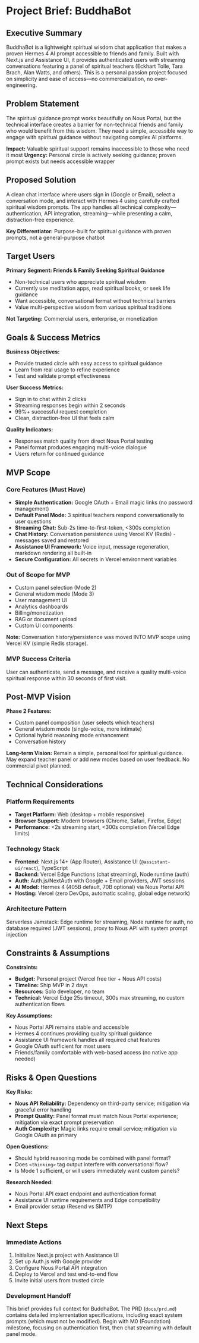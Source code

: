 # Project Brief: BuddhaBot

## Executive Summary

BuddhaBot is a lightweight spiritual wisdom chat application that makes a proven Hermes 4 AI prompt accessible to friends and family. Built with Next.js and Assistance UI, it provides authenticated users with streaming conversations featuring a panel of spiritual teachers (Eckhart Tolle, Tara Brach, Alan Watts, and others). This is a personal passion project focused on simplicity and ease of access—no commercialization, no over-engineering.

## Problem Statement

The spiritual guidance prompt works beautifully on Nous Portal, but the technical interface creates a barrier for non-technical friends and family who would benefit from this wisdom. They need a simple, accessible way to engage with spiritual guidance without navigating complex AI platforms.

**Impact:** Valuable spiritual support remains inaccessible to those who need it most
**Urgency:** Personal circle is actively seeking guidance; proven prompt exists but needs accessible wrapper

## Proposed Solution

A clean chat interface where users sign in (Google or Email), select a conversation mode, and interact with Hermes 4 using carefully crafted spiritual wisdom prompts. The app handles all technical complexity—authentication, API integration, streaming—while presenting a calm, distraction-free experience.

**Key Differentiator:** Purpose-built for spiritual guidance with proven prompts, not a general-purpose chatbot

## Target Users

**Primary Segment: Friends & Family Seeking Spiritual Guidance**
- Non-technical users who appreciate spiritual wisdom
- Currently use meditation apps, read spiritual books, or seek life guidance
- Want accessible, conversational format without technical barriers
- Value multi-perspective wisdom from various spiritual traditions

**Not Targeting:** Commercial users, enterprise, or monetization

## Goals & Success Metrics

**Business Objectives:**
- Provide trusted circle with easy access to spiritual guidance
- Learn from real usage to refine experience
- Test and validate prompt effectiveness

**User Success Metrics:**
- Sign in to chat within 2 clicks
- Streaming responses begin within 2 seconds
- 99%+ successful request completion
- Clean, distraction-free UI that feels calm

**Quality Indicators:**
- Responses match quality from direct Nous Portal testing
- Panel format produces engaging multi-voice dialogue
- Users return for continued guidance

## MVP Scope

### Core Features (Must Have)
- **Simple Authentication:** Google OAuth + Email magic links (no password management)
- **Default Panel Mode:** 3 spiritual teachers respond conversationally to user questions
- **Streaming Chat:** Sub-2s time-to-first-token, <300s completion
- **Chat History:** Conversation persistence using Vercel KV (Redis) - messages saved and restored
- **Assistance UI Framework:** Voice input, message regeneration, markdown rendering all built-in
- **Secure Configuration:** All secrets in Vercel environment variables

### Out of Scope for MVP
- Custom panel selection (Mode 2)
- General wisdom mode (Mode 3)
- User management UI
- Analytics dashboards
- Billing/monetization
- RAG or document upload
- Custom UI components

**Note:** Conversation history/persistence was moved INTO MVP scope using Vercel KV (simple Redis storage).

### MVP Success Criteria
User can authenticate, send a message, and receive a quality multi-voice spiritual response within 30 seconds of first visit.

## Post-MVP Vision

**Phase 2 Features:**
- Custom panel composition (user selects which teachers)
- General wisdom mode (single-voice, more intimate)
- Optional hybrid reasoning mode enhancement
- Conversation history

**Long-term Vision:**
Remain a simple, personal tool for spiritual guidance. May expand teacher panel or add new modes based on user feedback. No commercial pivot planned.

## Technical Considerations

### Platform Requirements
- **Target Platform:** Web (desktop + mobile responsive)
- **Browser Support:** Modern browsers (Chrome, Safari, Firefox, Edge)
- **Performance:** <2s streaming start, <300s completion (Vercel Edge limits)

### Technology Stack
- **Frontend:** Next.js 14+ (App Router), Assistance UI (`@assistant-ui/react`), TypeScript
- **Backend:** Vercel Edge Functions (chat streaming), Node runtime (auth)
- **Auth:** Auth.js/NextAuth with Google + Email providers, JWT sessions
- **AI Model:** Hermes 4 (405B default, 70B optional) via Nous Portal API
- **Hosting:** Vercel (zero DevOps, automatic scaling, global edge network)

### Architecture Pattern
Serverless Jamstack: Edge runtime for streaming, Node runtime for auth, no database required (JWT sessions), proxy to Nous API with system prompt injection

## Constraints & Assumptions

**Constraints:**
- **Budget:** Personal project (Vercel free tier + Nous API costs)
- **Timeline:** Ship MVP in 2 days
- **Resources:** Solo developer, no team
- **Technical:** Vercel Edge 25s timeout, 300s max streaming, no custom authentication flows

**Key Assumptions:**
- Nous Portal API remains stable and accessible
- Hermes 4 continues providing quality spiritual guidance
- Assistance UI framework handles all required chat features
- Google OAuth sufficient for most users
- Friends/family comfortable with web-based access (no native app needed)

## Risks & Open Questions

**Key Risks:**
- **Nous API Reliability:** Dependency on third-party service; mitigation via graceful error handling
- **Prompt Quality:** Panel format must match Nous Portal experience; mitigation via exact prompt preservation
- **Auth Complexity:** Magic links require email service; mitigation via Google OAuth as primary

**Open Questions:**
- Should hybrid reasoning mode be combined with panel format?
- Does `<thinking>` tag output interfere with conversational flow?
- Is Mode 1 sufficient, or will users immediately want custom panels?

**Research Needed:**
- Nous Portal API exact endpoint and authentication format
- Assistance UI runtime requirements and Edge compatibility
- Email provider setup (Resend vs SMTP)

## Next Steps

### Immediate Actions
1. Initialize Next.js project with Assistance UI
2. Set up Auth.js with Google provider
3. Configure Nous Portal API integration
4. Deploy to Vercel and test end-to-end flow
5. Invite initial users from trusted circle

### Development Handoff
This brief provides full context for BuddhaBot. The PRD (`docs/prd.md`) contains detailed implementation specifications, including exact system prompts (which must not be modified). Begin with M0 (Foundation) milestone, focusing on authentication first, then chat streaming with default panel mode.

